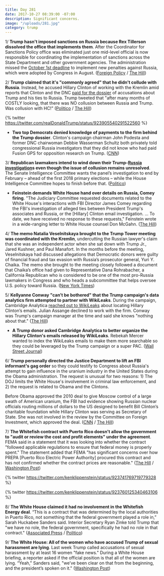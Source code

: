 ```yaml
---
title: Day 281
date: 2017-10-27 08:39:00 -07:00
description: Significant concerns.
image: "/uploads/281.jpg"
category: trump
---
```


1/ **Trump hasn't imposed sanctions on Russia because Rex Tillerson dissolved the office that implements them**. After the Coordinator for Sanctions Policy office was eliminated just one mid-level official is now responsible for coordinating the implementation of sanctions across the State Department and other government agencies. The administration missed the [October 1st deadline](https://whatthefuckjusthappenedtoday.com/2017/10/26/day-280/#6-its-been-more-than-three-weeks-sin) to implement new penalties against Russia, which were adopted by Congress in August. ([Foreign Policy](http://foreignpolicy.com/2017/10/26/state-department-scraps-sanctions-office/) / [The Hill](http://thehill.com/policy/international/357445-tillerson-eliminates-key-state-department-sanctions-office-report))

2/ **Trump claimed that it's "commonly agreed" that he didn't collude with Russia**. Instead, he accused Hillary Clinton of working with the Kremlin amid reports that Clinton and the DNC [paid for the dossier](https://whatthefuckjusthappenedtoday.com/2017/10/24/day-278/#1-the-clinton-campaign-and-the-dnc-h) of accusations about Trump and his ties to Russia. Trump tweeted that "after many months of COSTLY looking, that there was NO collusion between Russia and Trump. Was collusion with HC!" ([Politico](https://www.politico.com/story/2017/10/27/trump-russia-investigations-collusion-244238) / [The Hill](http://thehill.com/homenews/administration/357490-trump-claims-its-commonly-agreed-he-didnt-collude-with-russia))

{% twitter https://twitter.com/realDonaldTrump/status/923905540291522560 %}

* **Two top Democrats denied knowledge of payments to the firm behind the Trump dossier**. Clinton's campaign chairman John Podesta and former DNC chairwoman Debbie Wasserman Schultz both privately told congressional Russia investigators that they did not know who had paid Fusion GPS for opposition research on Trump. ([CNN](http://www.cnn.com/2017/10/26/politics/john-podesta-debbie-wasserman-schultz-trump-dossier/index.html))

3/ **Republican lawmakers intend to wind down their Trump-<a href="{{ site.baseurl }}/trump-russia-investigation/">Russia investigation</a>s even though the issue of collusion remains unresolved**. The Senate Intelligence Committee wants the panel’s investigation to end by February – ahead of the first 2018 primary elections – while the House Intelligence Committee hopes to finish before that. ([Politico](https://www.politico.com/story/2017/10/27/gop-russia-probes-trump-244217))

* **Feinstein demands White House hand over details on Russia, Comey firing**. "The Judiciary Committee requested documents related to the White House's interactions with FBI Director James Comey regarding the FBI's investigation of alleged ties between President Trump's associates and Russia, or the \[Hillary\] Clinton email investigation. ... To date, we have received no response to these requests," Feinstein wrote in a wide-ranging letter to White House counsel Don McGahn. ([The Hill](http://thehill.com/blogs/floor-action/senate/357547-feinstein-demands-white-house-hand-over-details-on-russia-comey))

4/ **The memo Natalia Veselnitskaya brought to the Trump Tower meeting was coordinated with the Kremlin**, undercutting the Russian lawyer's claim that she was an independent actor when she sat down with Trump Jr., Jared Kushner, and Paul Manafort. In the months before the meeting, Veselnitskaya had discussed allegations that Democratic donors were guilty of financial fraud and tax evasion with Russia’s prosecutor general, Yuri Y. Chaika. The memo she brought to the meeting closely followed a document that Chaika’s office had given to Representative Dana Rohrabacher, a California Republican who is considered to be one of the most pro-Russia lawmakers in Congress and who heads a subcommittee that helps oversee U.S. policy toward Russia. ([New York Times](https://www.nytimes.com/2017/10/27/us/politics/trump-tower-veselnitskaya-russia.html))

5/ **Kellyanne Conway "can’t be bothered" that the Trump campaign's data analytics firm attempted to partner with WikiLeaks**. During the campaign, Cambridge Analytica [reached out to WikiLeaks](https://whatthefuckjusthappenedtoday.com/2017/10/25/day-279/#6-the-head-of-cambridge-analytica-tr) about locating Hillary Clinton’s emails. Julian Assange declined to work with the firm. Conway was Trump's campaign manager at the time and said she knows "nothing about that." ([The Hill](http://thehill.com/blogs/blog-briefing-room/news/357494-conway-cant-be-bothered-with-trump-campaign-data-firms-wikileaks-connection))

* **A Trump donor asked Cambridge Analytica to better organize the Hillary Clinton's emails released by WikiLeaks**. Rebekah Mercer wanted to index the WikiLeaks emails to make them more searchable so they could be leveraged by the Trump campaign or a super PAC. ([Wall Street Journal](https://www.wsj.com/articles/trump-donor-asked-data-firm-if-it-could-better-organize-hacked-emails-1509133587))

6/ **Trump personally directed the Justice Department to lift an FBI informant's gag order** so they could testify to Congress about Russia's attempt to gain influence in the uranium industry in the United States during the Obama administration. The request is unusual for two reasons: 1) The DOJ limits the White House's involvement in criminal law enforcement, and 2) the request is related to Obama and the Clintons. 

Before Obama approved the 2010 deal to give Moscow control of a large swath of American uranium, the FBI had evidence showing Russian nuclear officials routing millions of dollars to the US designed to benefit Bill Clinton’s charitable foundation while Hillary Clinton was serving as Secretary of State. She was not involved in the review by the Committee on Foreign Investment, which approved the deal. ([CNN](http://www.cnn.com/2017/10/27/politics/kellyanne-conway-donald-trump-cnntv/) / [The Hill](http://thehill.com/policy/national-security/355749-fbi-uncovered-russian-bribery-plot-before-obama-administration))

7/ **The Whitefish contract with Puerto Rico doesn't allow the government to "audit or review the cost and profit elements" under the agreement**. FEMA said in a statement that it was looking into whether the contract "followed applicable regulations to ensure that federal money is properly spent." The statement added that FEMA "has significant concerns over how PREPA \[Puerto Rico Electric Power Authority\] procured this contract and has not confirmed whether the contract prices are reasonable." ([The Hill](http://thehill.com/homenews/administration/357473-whitefish-energy-contract-bars-government-from-auditing-deal) / [Washington Post](https://www.washingtonpost.com/investigations/congressional-committee-asks-for-records-of-whitefish-energy-deal/2017/10/26/327ba64e-ba9b-11e7-be94-fabb0f1e9ffb_story.html))

{% twitter https://twitter.com/kenklippenstein/status/923741769719779328 %}

{% twitter https://twitter.com/kenklippenstein/status/923760125340463106 %}

8/ **The White House claimed it had no involvement in the Whitefish Energy deal**. “This is a contract that was determined by the local authorities in Puerto Rico, not something that the federal government played a role in,” Sarah Huckabee Sanders said. Interior Secretary Ryan Zinke told Trump that "we have no role, the federal government, specifically he had no role in that contract." ([Associated Press](https://www.apnews.com/dd41788dcc594b6d9a91de45c44f091e) / [Politico](https://www.politico.com/story/2017/10/27/white-house-denies-role-whitefish-contract-244252))

9/ **The White House: All of the women who have accused Trump of sexual harassment are lying**. Last week Trump called accusations of sexual harassment by at least 16 women "fake news." During a White House briefing, a reporter asked if the official position is that all of the women are lying.  “Yeah," Sanders said, "we’ve been clear on that from the beginning, and the president’s spoken on it." ([Washington Post](https://www.washingtonpost.com/news/post-politics/wp/2017/10/27/all-of-the-women-who-have-accused-trump-of-sexual-harassment-are-lying-the-white-house-says/))